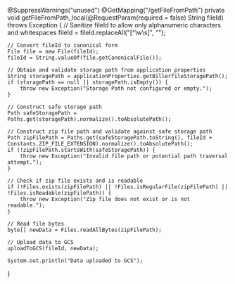 @SuppressWarnings("unused")
@GetMapping("/getFileFromPath")
private void getFileFromPath_local(@RequestParam(required = false) String fileId) throws Exception {
    // Sanitize fileId to allow only alphanumeric characters and whitespaces
    fileId = fileId.replaceAll("[^\\w\\s]", "");

    // Convert fileId to canonical form
    File file = new File(fileId);
    fileId = String.valueOf(file.getCanonicalFile());

    // Obtain and validate storage path from application properties
    String storagePath = applicationProperties.getBillerfileStoragePath();
    if (storagePath == null || storagePath.isEmpty()) {
        throw new Exception("Storage Path not configured or empty.");
    }

    // Construct safe storage path
    Path safeStoragePath = Paths.get(storagePath).normalize().toAbsolutePath();

    // Construct zip file path and validate against safe storage path
    Path zipFilePath = Paths.get(safeStoragePath.toString(), fileId + Constants.ZIP_FILE_EXTENSION).normalize().toAbsolutePath();
    if (!zipFilePath.startsWith(safeStoragePath)) {
        throw new Exception("Invalid file path or potential path traversal attempt.");
    }

    // Check if zip file exists and is readable
    if (!Files.exists(zipFilePath) || !Files.isRegularFile(zipFilePath) || !Files.isReadable(zipFilePath)) {
        throw new Exception("Zip file does not exist or is not readable.");
    }

    // Read file bytes
    byte[] newData = Files.readAllBytes(zipFilePath);

    // Upload data to GCS
    uploadToGCS(fileId, newData);

    System.out.println("Data uploaded to GCS");
}
